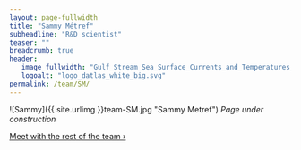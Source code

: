 ```yaml
---
layout: page-fullwidth
title: "Sammy Métref"
subheadline: "R&D scientist"
teaser: ""
breadcrumb: true
header:
   image_fullwidth: "Gulf_Stream_Sea_Surface_Currents_and_Temperatures_NASA_SVS.jpg"
   logoalt: "logo_datlas_white_big.svg"
permalink: /team/SM/
---
```


![Sammy]({{ site.urlimg }}team-SM.jpg "Sammy Metref")
_Page under construction_


<a class="radius button small" href="{{ site.url }}{{ site.baseurl }}/team/">Meet with the rest of the team ›</a>


